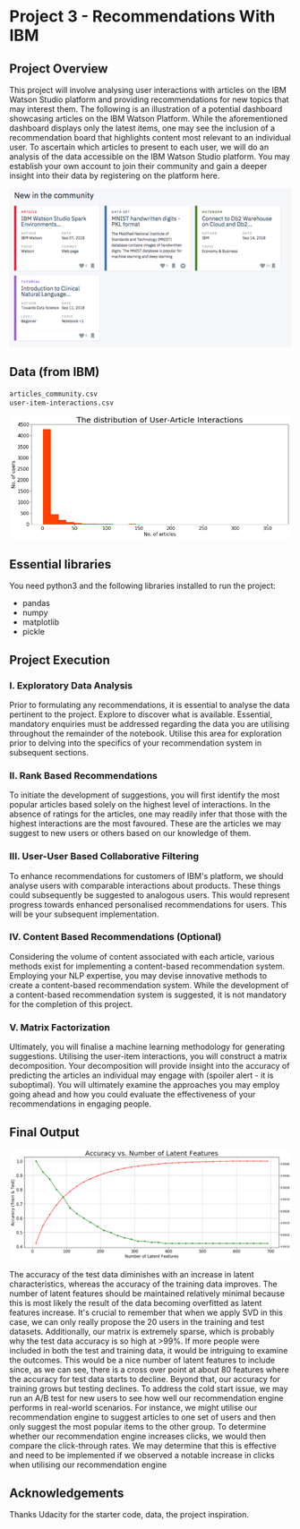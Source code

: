 # Project 3 - Recommendations With IBM

## Project Overview

This project will involve analysing user interactions with articles on the IBM Watson Studio platform and providing recommendations for new topics that may interest them. The following is an illustration of a potential dashboard showcasing articles on the IBM Watson Platform. While the aforementioned dashboard displays only the latest items, one may see the inclusion of a recommendation board that highlights content most relevant to an individual user. To ascertain which articles to present to each user, we will do an analysis of the data accessible on the IBM Watson Studio platform. You may establish your own account to join their community and gain a deeper insight into their data by registering on the platform here.

<img src="./visuals/ibm.png">

## Data (from IBM)

```
articles_community.csv
user-item-interactions.csv
```

<img src="./visuals/1.png">

## Essential libraries

You need python3 and the following libraries installed to run the project:

- pandas
- numpy
- matplotlib
- pickle

## Project Execution

### I. Exploratory Data Analysis

Prior to formulating any recommendations, it is essential to analyse the data pertinent to the project. Explore to discover what is available. Essential, mandatory enquiries must be addressed regarding the data you are utilising throughout the remainder of the notebook. Utilise this area for exploration prior to delving into the specifics of your recommendation system in subsequent sections.

### II. Rank Based Recommendations

To initiate the development of suggestions, you will first identify the most popular articles based solely on the highest level of interactions. In the absence of ratings for the articles, one may readily infer that those with the highest interactions are the most favoured. These are the articles we may suggest to new users or others based on our knowledge of them.

### III. User-User Based Collaborative Filtering

To enhance recommendations for customers of IBM's platform, we should analyse users with comparable interactions about products. These things could subsequently be suggested to analogous users. This would represent progress towards enhanced personalised recommendations for users. This will be your subsequent implementation.

### IV. Content Based Recommendations (Optional)

Considering the volume of content associated with each article, various methods exist for implementing a content-based recommendation system. Employing your NLP expertise, you may devise innovative methods to create a content-based recommendation system. While the development of a content-based recommendation system is suggested, it is not mandatory for the completion of this project.

### V. Matrix Factorization

Ultimately, you will finalise a machine learning methodology for generating suggestions. Utilising the user-item interactions, you will construct a matrix decomposition. Your decomposition will provide insight into the accuracy of predicting the articles an individual may engage with (spoiler alert - it is suboptimal). You will ultimately examine the approaches you may employ going ahead and how you could evaluate the effectiveness of your recommendations in engaging people.

## Final Output

<img src="./visuals/2.png">

The accuracy of the test data diminishes with an increase in latent characteristics, whereas the accuracy of the training data improves. The number of latent features should be maintained relatively minimal because this is most likely the result of the data becoming overfitted as latent features increase. It's crucial to remember that when we apply SVD in this case, we can only really propose the 20 users in the training and test datasets. Additionally, our matrix is extremely sparse, which is probably why the test data accuracy is so high at >99%. If more people were included in both the test and training data, it would be intriguing to examine the outcomes. This would be a nice number of latent features to include since, as we can see, there is a cross over point at about 80 features where the accuracy for test data starts to decline. Beyond that, our accuracy for training grows but testing declines. To address the cold start issue, we may run an A/B test for new users to see how well our recommendation engine performs in real-world scenarios. For instance, we might utilise our recommendation engine to suggest articles to one set of users and then only suggest the most popular items to the other group. To determine whether our recommendation engine increases clicks, we would then compare the click-through rates. We may determine that this is effective and need to be implemented if we observed a notable increase in clicks when utilising our recommendation engine

## Acknowledgements

Thanks Udacity for the starter code, data, the project inspiration.
